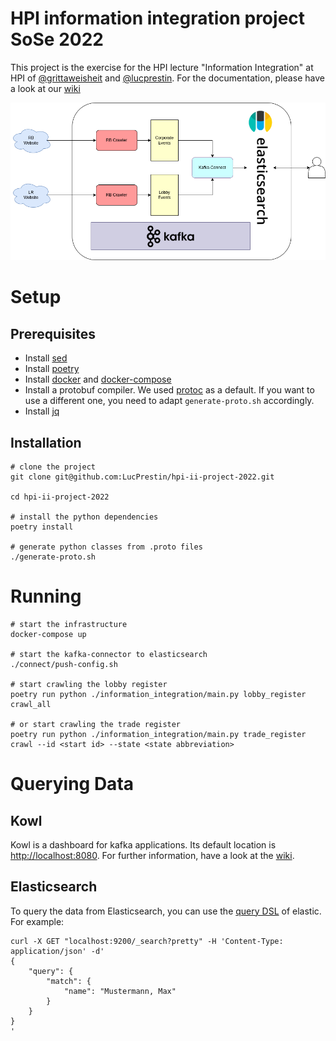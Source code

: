 # HPI information integration project SoSe 2022

This project is the exercise for the HPI lecture "Information Integration" at HPI of [@grittaweisheit](https://github.com/grittaweisheit) and [@lucprestin](https://github.com/LucPrestin). For the documentation, please have a look at our [wiki](https://github.com/LucPrestin/hpi-ii-project-2022/wiki)

![](architecture.png)

# Setup

## Prerequisites

- Install [sed](https://wiki.ubuntuusers.de/sed/)
- Install [poetry](https://python-poetry.org/docs/#installation)
- Install [docker](https://docs.docker.com/get-docker/) and [docker-compose](https://docs.docker.com/compose/install/)
- Install a protobuf compiler. We used [protoc](https://grpc.io/docs/protoc-installation/) as a default. If you want to use a different one, you need to adapt `generate-proto.sh` accordingly.
- Install [jq](https://stedolan.github.io/jq/download/)

## Installation

```shell
# clone the project
git clone git@github.com:LucPrestin/hpi-ii-project-2022.git

cd hpi-ii-project-2022

# install the python dependencies
poetry install

# generate python classes from .proto files
./generate-proto.sh
```

# Running

```shell
# start the infrastructure
docker-compose up

# start the kafka-connector to elasticsearch
./connect/push-config.sh

# start crawling the lobby register
poetry run python ./information_integration/main.py lobby_register crawl_all

# or start crawling the trade register
poetry run python ./information_integration/main.py trade_register crawl --id <start id> --state <state abbreviation>
```

# Querying Data

## Kowl

Kowl is a dashboard for kafka applications. Its default location is [http://localhost:8080](http://localhost:8080). For further information, have a look at the [wiki](https://github.com/LucPrestin/hpi-ii-project-2022/wiki/Kowl).

## Elasticsearch

To query the data from Elasticsearch, you can use
the [query DSL](https://www.elastic.co/guide/en/elasticsearch/reference/7.17/query-dsl.html) of elastic. For example:

```shell
curl -X GET "localhost:9200/_search?pretty" -H 'Content-Type: application/json' -d'
{
    "query": {
        "match": {
            "name": "Mustermann, Max"
        }
    }
}
'
```
